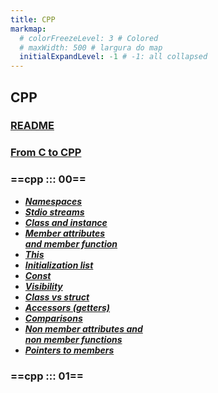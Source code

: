 ```yaml
---
title: CPP
markmap:
  # colorFreezeLevel: 3 # Colored
  # maxWidth: 500 # largura do map
  initialExpandLevel: -1 # -1: all collapsed
---
```


## **CPP**

### [**README**](https://github.com/faleite/42cpp00)
### [**From C to CPP**](https://github.com/faleite/42cpp00/wiki/From-C-to-CPP)

### ==**cpp ::: 00**== <!-- markmap: foldAll -->
- [***Namespaces***](https://github.com/faleite/42cpp00/wiki/Module-I#namespaces)
- [***Stdio streams***](https://github.com/faleite/42cpp00/wiki/Module-I#stdio-streams)
- [***Class and instance***](https://github.com/faleite/42cpp00/wiki/Module-I#class-and-instance)
- [***Member attributes\
and member function***](https://github.com/faleite/42cpp00/wiki/Module-I#member-attributes-and-member-function)
- [***This***](https://github.com/faleite/42cpp00/wiki/Module-I#this-pointer-the-keyword-self)
- [***Initialization list***](https://github.com/faleite/42cpp00/wiki/Module-I#initialization-list)
- [***Const***](https://github.com/faleite/42cpp00/wiki/Module-I#const)
- [***Visibility***](https://github.com/faleite/42cpp00/wiki/Module-I#visibility)
- [***Class vs struct***](https://github.com/faleite/42cpp00/wiki/Module-I#class-vs-struct)
- [***Accessors (getters)***](https://github.com/faleite/42cpp00/wiki/Module-I#accessors-getters-and-setters)
- [***Comparisons***](https://github.com/faleite/42cpp00/wiki/Module-I#comparisons-estrutural-vs-f%C3%ADsica)
- [***Non member attributes and\
non member functions***](https://github.com/faleite/42cpp00/wiki/Module-I#non-member-attributes-and-non-member-functions)
- [***Pointers to members***](https://github.com/faleite/42cpp00/wiki/Module-I#pointers-to-members)

### ==**cpp ::: 01**== <!-- markmap: foldAll -->
